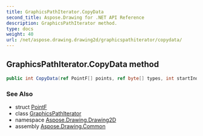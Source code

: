 ```yaml
---
title: GraphicsPathIterator.CopyData
second_title: Aspose.Drawing for .NET API Reference
description: GraphicsPathIterator method. 
type: docs
weight: 40
url: /net/aspose.drawing.drawing2d/graphicspathiterator/copydata/
---
```

## GraphicsPathIterator.CopyData method

```csharp
public int CopyData(ref PointF[] points, ref byte[] types, int startIndex, int endIndex)
```

### See Also

* struct [PointF](../../../aspose.drawing/pointf/)
* class [GraphicsPathIterator](../)
* namespace [Aspose.Drawing.Drawing2D](../../graphicspathiterator/)
* assembly [Aspose.Drawing.Common](../../../)


